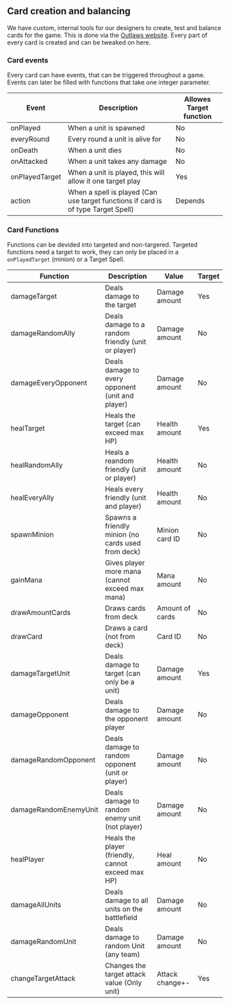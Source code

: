 ## Card creation and balancing

We have custom, internal tools for our designers to create, test and balance cards for the game. This is done via the [Outlaws website](https://outlaws.ygstr.com/cards). Every part of every card is created and can be tweaked on here.

### Card events

Every card can have events, that can be triggered throughout a game.
Events can later be filled with functions that take one integer parameter.

| Event          | Description                                                                       | Allowes Target function |
| -------------- | --------------------------------------------------------------------------------- | ----------------------- |
| onPlayed       | When a unit is spawned                                                            | No                      |
| everyRound     | Every round a unit is alive for                                                   | No                      |
| onDeath        | When a unit dies                                                                  | No                      |
| onAttacked     | When a unit takes any damage                                                      | No                      |
| onPlayedTarget | When a unit is played, this will allow it one target play                         | Yes                     |
| action         | When a spell is played (Can use target functions if card is of type Target Spell) | Depends                 |

### Card Functions

Functions can be devided into targeted and non-targered. Targeted functions need a target to work,
they can only be placed in a `onPlayedTarget` (minion) or a Target Spell.

| Function              | Description                                        | Value           | Target |
| --------------------- | -------------------------------------------------- | --------------- | ------ |
| damageTarget          | Deals damage to the target                         | Damage amount   | Yes    |
| damageRandomAlly      | Deals damage to a random friendly (unit or player) | Damage amount   | No     |
| damageEveryOpponent   | Deals damage to every opponent (unit and player)   | Damage amount   | No     |
| healTarget            | Heals the target (can exceed max HP)               | Health amount   | Yes    |
| healRandomAlly        | Heals a reandom friendly (unit or player)          | Health amount   | No     |
| healEveryAlly         | Heals every friendly (unit and player)             | Health amount   | No     |
| spawnMinion           | Spawns a friendly minion (no cards used from deck) | Minion card ID  | No     |
| gainMana              | Gives player more mana (cannot exceed max mana)    | Mana amount     | No     |
| drawAmountCards       | Draws cards from deck                              | Amount of cards | No     |
| drawCard              | Draws a card (not from deck)                       | Card ID         | No     |
| damageTargetUnit      | Deals damage to target (can only be a unit)        | Damage amount   | Yes    |
| damageOpponent        | Deals damage to the opponent player                | Damage amount   | No     |
| damageRandomOpponent  | Deals damage to random opponent (unit or player)   | Damage amount   | No     |
| damageRandomEnemyUnit | Deals damage to random enemy unit (not player)     | Damage amount   | No     |
| healPlayer            | Heals the player (friendly, cannot exceed max HP)  | Heal amount     | No     |
| damageAllUnits        | Deals damage to all units on the battlefield       | Damage amount   | No     |
| damageRandomUnit      | Deals damage to random Unit (any team)             | Damage amount   | No     |
| changeTargetAttack    | Changes the target attack value (Only unit)        | Attack change+- | Yes    |
